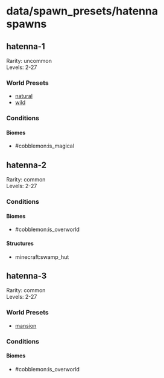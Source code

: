 # data/spawn_presets/hatenna spawns  
  
## hatenna-1  
Rarity: uncommon  
Levels: 2-27  
  
### World Presets  
* [natural](/data/world_presets/natural.md)  
* [wild](/data/world_presets/wild.md)  
  
### Conditions  
  
#### Biomes  
  * #cobblemon:is_magical
  
  
## hatenna-2  
Rarity: common  
Levels: 2-27  
  
### Conditions  
  
#### Biomes  
  * #cobblemon:is_overworld
  
  
#### Structures  
  * minecraft:swamp_hut
  
  
## hatenna-3  
Rarity: common  
Levels: 2-27  
  
### World Presets  
* [mansion](/data/world_presets/mansion.md)  
  
### Conditions  
  
#### Biomes  
  * #cobblemon:is_overworld
  
